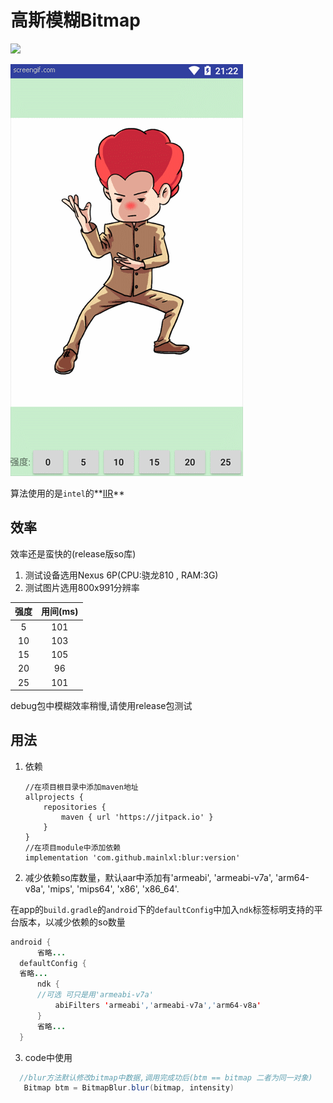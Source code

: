 # 高斯模糊Bitmap

[![](https://jitpack.io/v/mainlxl/blur.svg)](https://jitpack.io/#mainlxl/blur)

![动画](/image/donghua.gif)

算法使用的是`intel`的**[IIR](https://software.intel.com/en-us/articles/iir-gaussian-blur-filter-implementation-using-intel-advanced-vector-extensions)**

## 效率
效率还是蛮快的(release版so库)
1. 测试设备选用Nexus 6P(CPU:骁龙810 , RAM:3G)
2. 测试图片选用800x991分辨率

| 强度 | 用间(ms) |
|:---:|:---:|
| 5  |   101 |
| 10 |   103 |
| 15 |   105 |
| 20 |   96  |
| 25 |   101 |

debug包中模糊效率稍慢,请使用release包测试

## 用法
1. 依赖<br/>

    ```
    //在项目根目录中添加maven地址
    allprojects {
        repositories {
            maven { url 'https://jitpack.io' }
        }
    }
    //在项目module中添加依赖
    implementation 'com.github.mainlxl:blur:version'
    ```

2. 减少依赖so库数量，默认aar中添加有'armeabi', 'armeabi-v7a', 'arm64-v8a', 'mips', 'mips64', 'x86', 'x86_64'.

  在app的`build.gradle`的`android`下的`defaultConfig`中加入`ndk`标签标明支持的平台版本，以减少依赖的so数量<br/>
  

  ```java
  android {
    	省略...
    defaultConfig {
  	省略...
        ndk {
  		//可选 可只是用'armeabi-v7a'
            abiFilters 'armeabi','armeabi-v7a','arm64-v8a'
        }
        省略...
    }
  ```

3. code中使用

  ```java
  	//blur方法默认修改bitmap中数据,调用完成功后(btm == bitmap 二者为同一对象)
  	 Bitmap btm = BitmapBlur.blur(bitmap, intensity)
  ```

